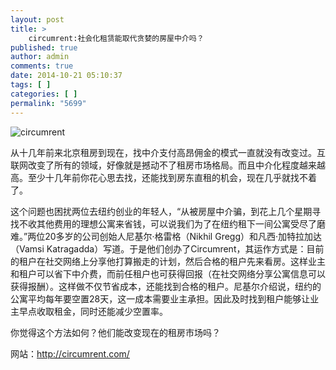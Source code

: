 ```yaml
---
layout: post
title: >
    circumrent:社会化租赁能取代贪婪的房屋中介吗？
published: true
author: admin
comments: true
date: 2014-10-21 05:10:37
tags: [ ]
categories: [ ]
permalink: "5699"
---
```

![circumrent][1]

从十几年前来北京租房到现在，找中介支付高昂佣金的模式一直就没有改变过。互联网改变了所有的领域，好像就是撼动不了租房市场格局。而且中介化程度越来越高。至少十几年前你花心思去找，还能找到房东直租的机会，现在几乎就找不着了。

这个问题也困扰两位去纽约创业的年轻人，“从被房屋中介骗，到花上几个星期寻找不收其他费用的理想公寓来省钱，可以说我们为了在纽约租下一间公寓受尽了磨难。”两位20多岁的公司创始人尼基尔·格雷格（Nikhil Gregg）和凡西·加特拉加达（Vamsi Katragadda）写道。于是他们创办了Circumrent，其运作方式是：目前的租户在社交网络上分享他打算搬走的计划，然后合格的租户先来看房。这样业主和租户可以省下中介费，而前任租户也可获得回报（在社交网络分享公寓信息可以获得报酬）。这样做不仅节省成本，还能找到合格的租户。尼基尔介绍说，纽约的公寓平均每年要空置28天，这一成本需要业主承担。因此及时找到租户能够让业主早点收取租金，同时还能减少空置率。

你觉得这个方法如何？他们能改变现在的租房市场吗？

网站：http://circumrent.com/

 [1]: http://yongz.com/yz/wp-content/uploads/2014/10/e9a21eaf058b9b08bd917101dc323d852.jpg